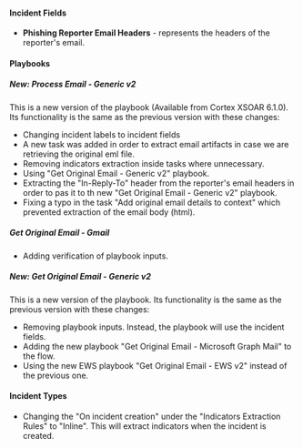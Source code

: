
#### Incident Fields
- **Phishing Reporter Email Headers** - represents the headers of the reporter's email.

#### Playbooks
##### New: Process Email - Generic v2
This is a new version of the playbook (Available from Cortex XSOAR 6.1.0). Its functionality is the same as the previous version with these changes:
- Changing incident labels to incident fields
- A new task was added in order to extract email artifacts in case we are retrieving the original eml file.
- Removing indicators extraction inside tasks where unnecessary.
- Using "Get Original Email - Generic v2" playbook.
- Extracting the "In-Reply-To" header from the reporter's email headers in order to pas it to th new "Get Original Email - Generic v2" playbook.
- Fixing a typo in the task "Add original email details to context" which prevented extraction of the email body (html).
##### Get Original Email - Gmail
- Adding verification of playbook inputs.
##### New: Get Original Email - Generic v2
This is a new version of the playbook. Its functionality is the same as the previous version with these changes:

- Removing playbook inputs. Instead, the playbook will use the incident fields.
- Adding the new playbook "Get Original Email - Microsoft Graph Mail" to the flow.
- Using the new EWS playbook "Get Original Email - EWS v2" instead of the previous one.

#### Incident Types
- Changing the "On incident creation" under the "Indicators Extraction Rules" to "Inline". This will extract indicators when the incident is created.